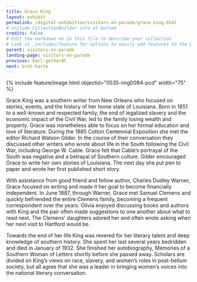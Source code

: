 ```yaml
---
title: Grace King
layout: exhibit
permalink: /digital-exhibition/visitors-on-parade/grace-king.html
# include CollectionBuilder info at bottom
credits: false
# Edit the markdown on in this file to describe your collection
# Look in _includes/feature for options to easily add features to the page
parent: visitors-on-parade
landing-page: visitors-on-parade
previous: karl-gerhardt
next: bret-harte
---
```

{% include feature/image.html objectid="0535-img0094-pcd" width="75" %}

Grace King was a southern writer from New Orleans who focused on stories, events, and the  history of her home state of Louisiana. Born in 1851 to a well-known and respected family, the end of legalized slavery and the economic impact of the Civil War, led to the family losing wealth and property. Grace was nonetheless able to focus on her formal education and love of literature. During the 1885 Cotton Centennial Exposition she met the editor Richard Watson Gilder. In the course of their conversation they discussed other writers who wrote about life in the South following the Civil War, including George W. Cable. Grace felt that Cable’s portrayal of the South was negative and a betrayal of Southern culture. Gilder encouraged Grace to write her own stories of Louisiana. The next day she put pen to paper and wrote her first published short story. 

With assistance from good friend and fellow author, Charles Dudley Warner, Grace focused on writing and made it her goal to become financially independent. In June 1887, through Warner, Grace met Samuel Clemens and quickly befriended the entire Clemens family, becoming  a frequent correspondent over the years. Olivia enjoyed discussing books and authors with King and the pair often made suggestions to one another about what to read next. The Clemens' daughters adored her and often wrote asking when her next visit to Hartford would be.

Towards the end of her life King was revered for her literary talent and deep knowledge of southern history. She spent her last several years bedridden and died in January of 1932. She finished her autobiography, Memories of a Southern Woman of Letters shortly before she passed away. Scholars are divided on King’s views on race, slavery, and women’s roles in post-bellum society, but all agree that she was a leader in bringing women’s voices into the national literary conversation. 
